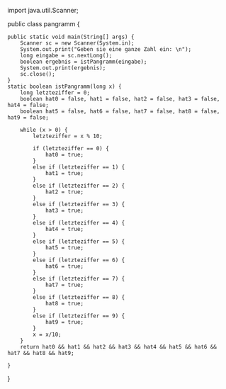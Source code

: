 import java.util.Scanner;

public class pangramm {
	
	public static void main(String[] args) {
		Scanner sc = new Scanner(System.in);
		System.out.print("Geben sie eine ganze Zahl ein: \n");
		long eingabe = sc.nextLong();
		boolean ergebnis = istPangramm(eingabe);
		System.out.print(ergebnis);
		sc.close();
	}
	static boolean istPangramm(long x) {
		long letzteziffer = 0;
		boolean hat0 = false, hat1 = false, hat2 = false, hat3 = false, hat4 = false;
		boolean hat5 = false, hat6 = false, hat7 = false, hat8 = false, hat9 = false;
		
		while (x > 0) {
			letzteziffer = x % 10;
			
			if (letzteziffer == 0) {
				hat0 = true;
			}
			else if (letzteziffer == 1) {
				hat1 = true;
			}
			else if (letzteziffer == 2) {
				hat2 = true;
			}
            else if (letzteziffer == 3) {
            	hat3 = true;
			}
            else if (letzteziffer == 4) {
            	hat4 = true;
			}
            else if (letzteziffer == 5) {
            	hat5 = true;
			}
            else if (letzteziffer == 6) {
            	hat6 = true;
			}
            else if (letzteziffer == 7) {
            	hat7 = true;
            }
            else if (letzteziffer == 8) {
            	hat8 = true;
			}
            else if (letzteziffer == 9) {
            	hat9 = true;
			}		
			x = x/10;
		}
		return hat0 && hat1 && hat2 && hat3 && hat4 && hat5 && hat6 && hat7 && hat8 && hat9;
		
	}
	

}
